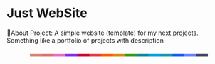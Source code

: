# Just WebSite
💾About Project:
A simple website (template) for my next projects. Something like a portfolio of projects with description
<p align="center">
  <img src="https://github.com/rediskazavr/just-website/blob/main/img/latte.png" width="400" />
</p>
